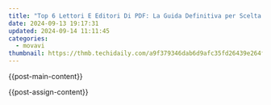 ```yaml
---
title: "Top 6 Lettori E Editori Di PDF: La Guida Definitiva per Scelta Del Softwate Di Rilettura Ottimale"
date: 2024-09-13 19:17:31
updated: 2024-09-14 11:11:45
categories:
  - movavi
thumbnail: https://thmb.techidaily.com/a9f379346dab6d9afc35fd26439e264f20b751a6d300caec81d8cb92afef3805.jpg
---
```


{{post-main-content}}

<ins class="adsbygoogle"
     style="display:block"
     data-ad-format="autorelaxed"
     data-ad-client="ca-pub-7571918770474297"
     data-ad-slot="1223367746"></ins>

{{post-assign-content}}

<ins class="adsbygoogle"
     style="display:block"
     data-ad-client="ca-pub-7571918770474297"
     data-ad-slot="8358498916"
     data-ad-format="auto"
     data-full-width-responsive="true"></ins>
